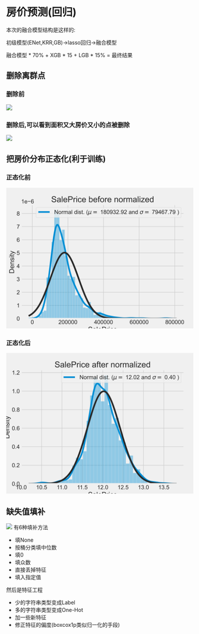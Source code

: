 # 房价预测(回归)
本次的融合模型结构是这样的:

初级模型(ENet,KRR,GB)->lasso回归->融合模型

融合模型 * 70% + XGB * 15 + LGB * 15% = 最终结果

## 删除离群点

### 删除前
![](https://github.com/iisdd/Competition/blob/main/house-prices-advanced-regression-techniques/upload_pic/Before%20Deleting%20outliers.png)

### 删除后,可以看到面积又大房价又小的点被删除
![](https://github.com/iisdd/Competition/blob/main/house-prices-advanced-regression-techniques/upload_pic/After%20Deleting%20outliers.png)

## 把房价分布正态化(利于训练)

### 正态化前
![](https://github.com/iisdd/Competition/blob/main/house-prices-advanced-regression-techniques/upload_pic/SalePrice%20before%20normalized.png)

### 正态化后
![](https://github.com/iisdd/Competition/blob/main/house-prices-advanced-regression-techniques/upload_pic/SalePrice%20after%20normalized.png)

## 缺失值填补
![](https://github.com/iisdd/Competition/blob/main/house-prices-advanced-regression-techniques/upload_pic/Percent%20missing%20data%20by%20feature.png)
有6种填补方法
* 填None
* 按桶分类填中位数
* 填0
* 填众数
* 直接丢掉特征
* 填入指定值

然后是特征工程
* 少的字符串类型变成Label
* 多的字符串类型变成One-Hot
* 加一些新特征
* 修正特征的偏度(boxcox1p类似归一化的手段)






